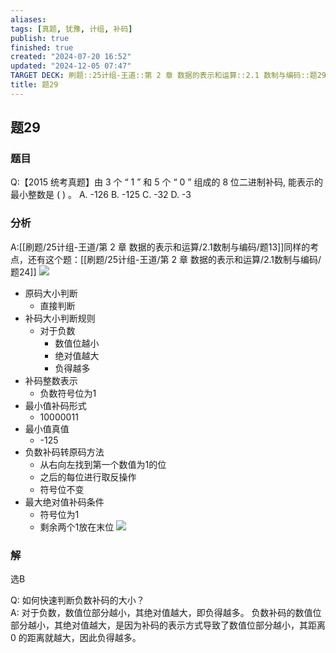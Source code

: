 ```yaml
---
aliases: 
tags: [真题, 犹豫, 计组, 补码]
publish: true
finished: true
created: "2024-07-20 16:52"
updated: "2024-12-05 07:47"
TARGET DECK: 刷题::25计组-王道::第 2 章 数据的表示和运算::2.1 数制与编码::题29
title: 题29
---
```

## 题29
### 题目
Q:【2015 统考真题】由 3 个 “ 1 ” 和 5 个 “ 0 ” 组成的 8 位二进制补码, 能表示的最小整数是 ( ) 。
A. -126 B. -125 C. -32 D. -3
### 分析
A:[[刷题/25计组-王道/第 2 章 数据的表示和运算/2.1数制与编码/题13]]同样的考点，还有这个题：[[刷题/25计组-王道/第 2 章 数据的表示和运算/2.1数制与编码/题24]]
![](https://img.hwenyi.live/202407221639713.webp)
- 原码大小判断
  - 直接判断
- 补码大小判断规则
  - 对于负数
    - 数值位越小
    - 绝对值越大
    - 负得越多
- 补码整数表示
  - 负数符号位为1
- 最小值补码形式
  - 10000011
- 最小值真值
  - -125
- 负数补码转原码方法
  - 从右向左找到第一个数值为1的位
  - 之后的每位进行取反操作
  - 符号位不变
- 最大绝对值补码条件
  - 符号位为1
  - 剩余两个1放在末位
![](https://img.hwenyi.live/202407240213384.webp)
### 解
选B

Q: 如何快速判断负数补码的大小？  
A: 对于负数，数值位部分越小，其绝对值越大，即负得越多。
负数补码的数值位部分越小，其绝对值越大，是因为补码的表示方式导致了数值位部分越小，其距离 0 的距离就越大，因此负得越多。

